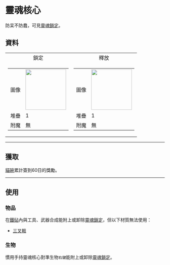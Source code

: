 # 靈魂核心
防呆不防蠢，可見[靈魂鎖定](../feature/soul_link.md)。

## 資料
<table>
    <tr>
        <td align="center">鎖定</td>
        <td align="center">釋放</td>
    </tr>
    <tr>
        <td>
            <table>
                <tr><td align="end">圖像</td><td><img src="https://i.imgur.com/n260znG.png" width="128"/></td></tr>
                <tr><td align="end">堆疊</td><td>1</td></tr>
                <tr><td align="end">附魔</td><td>無</td></tr>
            </table>
        </td>
        <td>
            <table>
                <tr><td align="end">圖像</td><td><img src="https://i.imgur.com/5xQV9Yo.png" width="128"/></td></tr>
                <tr><td align="end">堆疊</td><td>1</td></tr>
                <tr><td align="end">附魔</td><td>無</td></tr>
            </table>
        </td>
    </tr>
</table>

---

## 獲取
[貓碗](../feature/cat_bowl.md)累計簽到60日的獎勵。

---

## 使用
### 物品
在[鐵砧](https://minecraft.fandom.com/zh/wiki/鐵砧)內與工具、武器合成能附上或卸除[靈魂鎖定](../feature/soul_link.md)，但以下材質無法使用：
- [三叉戟](https://minecraft.fandom.com/zh/wiki/三叉戟)

### 生物
慣用手持靈魂核心對準生物`右鍵`能附上或卸除[靈魂鎖定](../feature/soul_link.md)。
